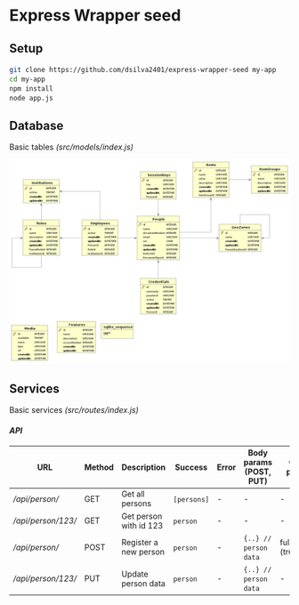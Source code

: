 # Express Wrapper seed

Setup
--------

```bash
git clone https://github.com/dsilva2401/express-wrapper-seed my-app
cd my-app
npm install
node app.js
```

Database
--------

Basic tables *(src/models/index.js)*

![Database](docs/db.jpg)

Services
--------

Basic services *(src/routes/index.js)*

#### *API*

URL | Method | Description | Success | Error | Body params (POST, PUT) | Query params
----|--------|-------------|---------|-------|-------------------------|-------------
*/api/person/* | GET | Get all persons | `[persons]` | - | - | -
*/api/person/123/* | GET | Get person with id 123 | `person` | - | - | -
*/api/person/* | POST | Register a new person | `person` | - | `{..} // person data` | full?(true/false)
*/api/person/123/* | PUT | Update person data | `person` | - | `{..} // person data` | -
